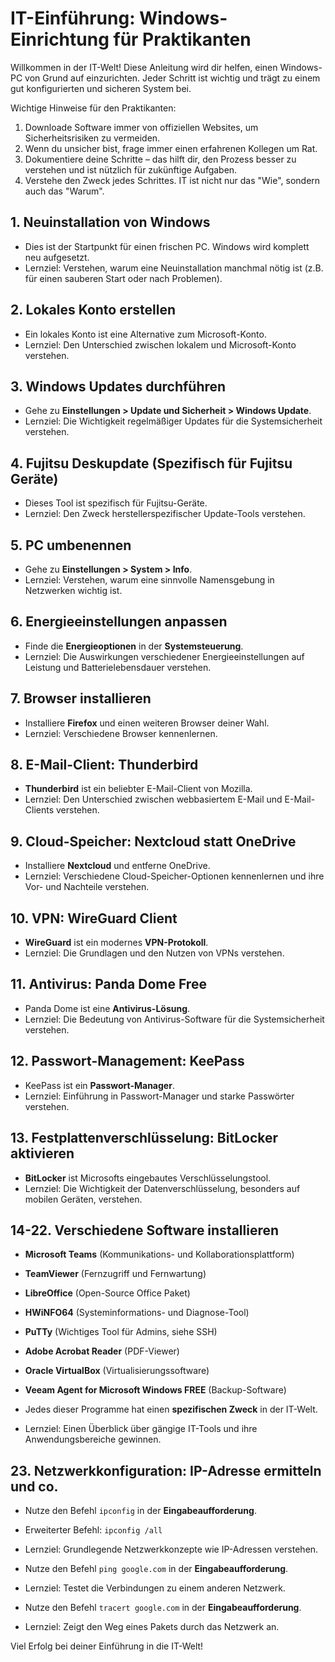 # IT-Einführung: Windows-Einrichtung für Praktikanten

Willkommen in der IT-Welt! Diese Anleitung wird dir helfen, einen Windows-PC von Grund auf einzurichten. Jeder Schritt ist wichtig und trägt zu einem gut konfigurierten und sicheren System bei.

Wichtige Hinweise für den Praktikanten:
1. Downloade Software immer von offiziellen Websites, um Sicherheitsrisiken zu vermeiden.
2. Wenn du unsicher bist, frage immer einen erfahrenen Kollegen um Rat.
3. Dokumentiere deine Schritte – das hilft dir, den Prozess besser zu verstehen und ist nützlich für zukünftige Aufgaben.
4. Verstehe den Zweck jedes Schrittes. IT ist nicht nur das "Wie", sondern auch das "Warum".

## 1. Neuinstallation von Windows

- Dies ist der Startpunkt für einen frischen PC. Windows wird komplett neu aufgesetzt.
- Lernziel: Verstehen, warum eine Neuinstallation manchmal nötig ist (z.B. für einen sauberen Start oder nach Problemen).

## 2. Lokales Konto erstellen

- Ein lokales Konto ist eine Alternative zum Microsoft-Konto.
- Lernziel: Den Unterschied zwischen lokalem und Microsoft-Konto verstehen.

## 3. Windows Updates durchführen

- Gehe zu **Einstellungen > Update und Sicherheit > Windows Update**.
- Lernziel: Die Wichtigkeit regelmäßiger Updates für die Systemsicherheit verstehen.

## 4. Fujitsu Deskupdate (Spezifisch für Fujitsu Geräte)

- Dieses Tool ist spezifisch für Fujitsu-Geräte.
- Lernziel: Den Zweck herstellerspezifischer Update-Tools verstehen.

## 5. PC umbenennen

- Gehe zu **Einstellungen > System > Info**.
- Lernziel: Verstehen, warum eine sinnvolle Namensgebung in Netzwerken wichtig ist.

## 6. Energieeinstellungen anpassen

- Finde die **Energieoptionen** in der **Systemsteuerung**.
- Lernziel: Die Auswirkungen verschiedener Energieeinstellungen auf Leistung und Batterielebensdauer verstehen.

## 7. Browser installieren

- Installiere **Firefox** und einen weiteren Browser deiner Wahl.
- Lernziel: Verschiedene Browser kennenlernen.

## 8. E-Mail-Client: Thunderbird

- **Thunderbird** ist ein beliebter E-Mail-Client von Mozilla.
- Lernziel: Den Unterschied zwischen webbasiertem E-Mail und E-Mail-Clients verstehen.

## 9. Cloud-Speicher: Nextcloud statt OneDrive

- Installiere **Nextcloud** und entferne OneDrive.
- Lernziel: Verschiedene Cloud-Speicher-Optionen kennenlernen und ihre Vor- und Nachteile verstehen.

## 10. VPN: WireGuard Client

- **WireGuard** ist ein modernes **VPN-Protokoll**.
- Lernziel: Die Grundlagen und den Nutzen von VPNs verstehen.

## 11. Antivirus: Panda Dome Free

- Panda Dome ist eine **Antivirus-Lösung**.
- Lernziel: Die Bedeutung von Antivirus-Software für die Systemsicherheit verstehen.

## 12. Passwort-Management: KeePass

- KeePass ist ein **Passwort-Manager**.
- Lernziel: Einführung in Passwort-Manager und starke Passwörter verstehen. 

## 13. Festplattenverschlüsselung: BitLocker aktivieren

- **BitLocker** ist Microsofts eingebautes Verschlüsselungstool.
- Lernziel: Die Wichtigkeit der Datenverschlüsselung, besonders auf mobilen Geräten, verstehen.

## 14-22. Verschiedene Software installieren

- **Microsoft Teams** (Kommunikations- und Kollaborationsplattform)

- **TeamViewer** (Fernzugriff und Fernwartung)

- **LibreOffice** (Open-Source Office Paket)

- **HWiNFO64** (Systeminformations- und Diagnose-Tool)

- **PuTTy** (Wichtiges Tool für Admins, siehe SSH)

- **Adobe Acrobat Reader** (PDF-Viewer)

- **Oracle VirtualBox** (Virtualisierungssoftware)

- **Veeam Agent for Microsoft Windows FREE** (Backup-Software)


- Jedes dieser Programme hat einen **spezifischen Zweck** in der IT-Welt.
- Lernziel: Einen Überblick über gängige IT-Tools und ihre Anwendungsbereiche gewinnen.

## 23. Netzwerkkonfiguration: IP-Adresse ermitteln und co.

- Nutze den Befehl `ipconfig` in der **Eingabeaufforderung**.
- Erweiterter Befehl: `ipconfig /all`
- Lernziel: Grundlegende Netzwerkkonzepte wie IP-Adressen verstehen.

- Nutze den Befehl `ping google.com` in der **Eingabeaufforderung**. 
- Lernziel: Testet die Verbindungen zu einem anderen Netzwerk. 

- Nutze den Befehl `tracert google.com` in der **Eingabeaufforderung**. 
- Lernziel: Zeigt den Weg eines Pakets durch das Netzwerk an.


Viel Erfolg bei deiner Einführung in die IT-Welt!